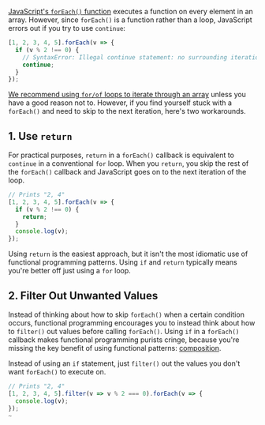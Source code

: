 [JavaScript's `forEach()` function](/tutorials/fundamentals/foreach) executes a function on every element in an
array. However, since `forEach()` is a function rather than a loop, JavaScript errors out if you try to use `continue`:

```javascript
[1, 2, 3, 4, 5].forEach(v => {
  if (v % 2 !== 0) {
    // SyntaxError: Illegal continue statement: no surrounding iteration statement
    continue;
  }
});
```

[We recommend using `for/of` loops to iterate through an array](/tutorials/fundamentals/array-iterate#summary) unless you have a good reason not to. However, if you find yourself stuck with a `forEach()` and need to skip to the next iteration,
here's two workarounds.

## 1. Use `return`

For practical purposes, `return` in a `forEach()` callback is equivalent to `continue` in a conventional `for` loop.
When you `return`, you skip the rest of the `forEach()` callback and JavaScript goes on to the next iteration of the loop.

```javascript
// Prints "2, 4"
[1, 2, 3, 4, 5].forEach(v => {
  if (v % 2 !== 0) {
    return;
  }
  console.log(v);
});
```

Using `return` is the easiest approach, but it isn't the most idiomatic use of functional programming patterns. Using
`if` and `return` typically means you're better off just using a `for` loop.

## 2. Filter Out Unwanted Values

Instead of thinking about how to skip `forEach()` when a certain condition occurs, functional programming encourages you to instead think about how to `filter()` out values before calling `forEach()`. Using `if` in a `forEach()`
callback makes functional programming purists cringe, because you're missing the key benefit of using functional patterns:
[composition](o/tutorials/fundamentals/map-filter).

Instead of using an `if` statement, just `filter()` out the values you don't want `forEach()` to execute on.

```javascript
// Prints "2, 4"
[1, 2, 3, 4, 5].filter(v => v % 2 === 0).forEach(v => {
  console.log(v);
});
~   
```